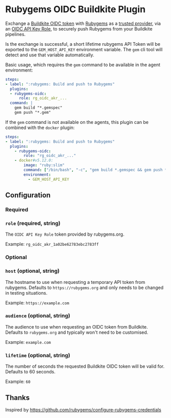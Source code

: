 # Rubygems OIDC Buildkite Plugin

Exchange a [Buildkite OIDC token] with [Rubygems] as a [trusted provider], via an [OIDC API Key Role], to securely push Rubygems from your Buildkite pipelines.

Is the exchange is successful, a short lifetime rubygems API Token will be
exported to the `GEM_HOST_API_KEY` environment variable. The `gem` cli tool
will detect and use that variable automatically.

Basic usage, which requires the `gem` command to be available in the agent environment:

```yaml
steps:
- label: ":rubygems: Build and push to Rubygems"
  plugins:
  - rubygems-oidc:
      role: rg_oidc_akr_...
  command: |
    gem build "*.gemspec"
    gem push "*.gem"
```

If the `gem` command is not available on the agents, this plugin can be combined with the `docker` plugin:

```yaml
steps:
- label: ":rubygems: Build and push to Rubygems"
  plugins:
    - rubygems-oidc:
        role: "rg_oidc_akr_..."
    - docker#v5.12.0:
        image: "ruby:slim"
        command: ["/bin/bash", "-c", "gem build *.gemspec && gem push *.gem"]
        environment:
          - GEM_HOST_API_KEY
```

[Buildkite OIDC token]: https://buildkite.com/docs/agent/v3/cli-oidc
[Rubygems]: https://rubygems.org
[trusted provider]: https://rubygems.org/profile/oidc/providers/2
[OIDC API Key Role]: https://rubygems.org/profile/oidc/api_key_roles

## Configuration

### Required

### `role` (required, string)

The `OIDC API Key Role` token provided by rubygems.org.

Example: `rg_oidc_akr_1a02be62783ebc2783ff`

### Optional

### `host` (optional, string)

The hostname to use when requesting a temporary API token from rubygems. Defaults to `https://rubygems.org` and only needs to be changed in testing situations.

Example: `https://example.com`

### `audience` (optional, string)

The audience to use when requesting an OIDC token from Buildkite. Defaults to `rubygems.org` and typically won't need to be customised.

Example: `example.com`

### `lifetime` (optional, string)

The number of seconds the requested Buildkite OIDC token will be valid for. Defaults to 60 seconds.

Example: `60`

## Thanks

Inspired by https://github.com/rubygems/configure-rubygems-credentials
